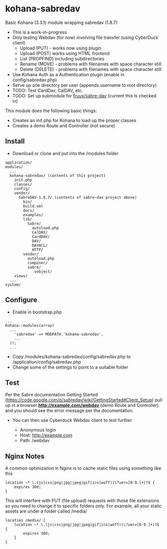 kohana-sabredav
===============

Basic Kohana (3.3.1) module wrapping sabredav (1.8.7)

* This is a work-in-progress
* Only testing Webdav (for now) involving file transfer (using CyberDuck client)
  * Upload (PUT) - works now using plugin
  * Upload (POST) works using HTML frontend
  * List (PROPFIND) including subdirectories
  * Rename (MOVE) - problems with filenames with space character still
  * Delete (DELETE) - problems with filenames with space character still
* Use Kohana Auth as a Authentication plugin (enable in config/sabredav.php)
* Serve up one directory per user (appends username to root directory)
* TODO: Test CardDav, CalDAV, etc.
* TODO: Set up submodule for [fruux/sabre-dav](https://github.com/fruux/sabre-dav) (current this is checked in)

This module does the following basic things:

* Creates an init.php for Kohana to load up the proper classes
* Creates a demo Route and Controller (not secure) 

Install
----

* Download or clone and put into the /modules folder

```
application/
modules/
  ...
  kohana-sabredav/ (contents of this project)
    init.php
    classes/
    config/
    vendor/
      SabreDAV-1.8.7/ (contents of sabre-dav project above)
        bin/
        build.xml
        docs/
        examples/
        lib/
          Sabre/
            autoload.php
            CalDAV/
            CardDAV/
            DAV/
            DAVACL/
            HTTP/
        vendor/
          autoload.php
          composer/
          sabre/
             vobject/
    views/
  ...
system/
```

Configure
----

* Enable in bootstrap.php

```
...
Kohana::modules(array(
  ...
    'sabredav' => MODPATH.'kohana-sabredav',
    ...
  ));
  ...
```

* Copy /modules/kohana-sabredav/config/sabredav.php to /application/config/sabredav.php
* Change some of the settings to point to a suitable folder

Test
----

Per the Sabre documentation Getting Started (https://code.google.com/p/sabredav/wiki/GettingStarted#Client_Setup)
pull up in a browser **http://example.com/webdav** (demo Route and Controller) and you should see the error message per the documentation.

* You can then use Cyberduck Webdav client to test further

  * Anonymous login
  * Host: http://example.com
  * Path: /webdav

Nginx Notes
----

A common optimization in Nginx is to cache static files using something like this

    location ~* \.(js|css|png|jpg|jpeg|gif|ico|woff)(\?ver=[0-9.]+)?$ {
        expires 30d;
    }

This will interfere with PUT (file upload) requests with those file extensions so you need to change it to specific folders only.  For example, all your static assets are under a folder called /media/

    location /media/ {
        location ~* \.(js|css|png|jpg|jpeg|gif|ico|woff)(\?ver=[0-9.]+)?$ {
            expires 30d;
        }
    }
    


  











